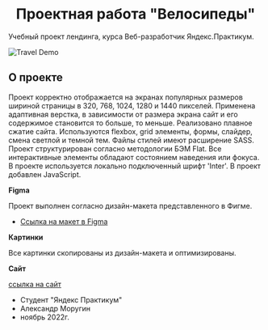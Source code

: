 <h1 align="center">Проектная работа "Велосипеды"</h1>

Учебный проект лендинга, курса Веб-разработчик Яндекс.Практикум.

![Travel Demo](/russian-travel-readme-min.png)

## О проекте ##

Проект корректно отображается на экранах популярных размеров шириной страницы в 320, 768, 1024, 1280 и 1440 пикселей.
Применена адаптивная верстка, в зависимости от размера экрана сайт и его содержимое становится то больше, то меньше.
Реализовано плавное сжатие сайта. Используются flexbox, grid элементы, формы, слайдер, смена светлой и темной тем.
Файлы стилей имеют расширение SASS.
Проект структурирован согласно методологии БЭМ Flat.
Все интерактивные элементы обладают состоянием наведения или фокуса.
В проекте используется локально подключенный шрифт 'Inter'.
В проект добавлен JavaScript.


**Figma**

Проект выполнен согласно дизайн-макета представленного в Фигме.
* [Ссылка на макет в Figma](https://www.figma.com/file/G3UWFlQmNtNs67751YiDH2/Month-of-Landings_external-link?node-id=0%3A1)


**Картинки**

Все картинки скопированы из дизайн-макета и оптимизированы.


**Сайт**

[ссылка на сайт](https://alexandermorugin.github.io/hard-01/)

* Студент "Яндекс Практикум"
* Александр Моругин
* ноябрь 2022г.
